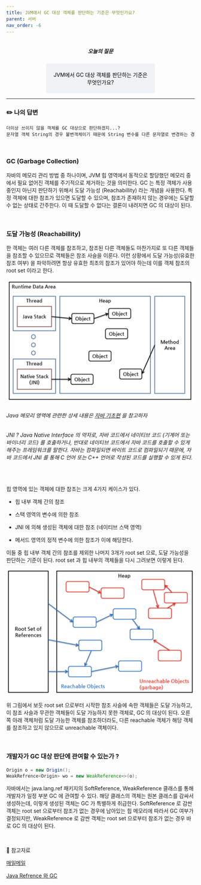 ```yaml
---
title: JVM에서 GC 대상 객체를 판단하는 기준은 무엇인가요?
parent: 서버
nav_order: -6
---
```


<div style="text-align: center; display: flex;
    flex-direction: column;
    align-items: center;">
    <h5>오늘의 질문</h5>
    <div style="color: black; background-color: #F0F3F5; border-radius: 5px; width: 50%; padding: 20px;">
    JVM에서 GC 대상 객체를 판단하는 기준은 무엇인가요?
    </div>
</div>

---

### ✏️ 나의 답변

``` markdown
더이상 쓰이지 않을 객체를 GC 대상으로 판단하겠지...?
문자열 객체 String의 경우 불변객체이기 때문에 String 변수를 다른 문자열로 변경하는 경우 기존 문자열은 다시 사용되지 않을 것이므로 GC 대상이 될 것이다.
```

<br>

### GC (Garbage Collection)

자바의 메모리 관리 방법 중 하나이며, JVM 힙 영역에서 동적으로 할당했던 메모리 중에서 필요 없어진 객체를 주기적으로 제거하는 것을 의미한다. GC 는 특정 객체가 사용 중인지 아닌지 판단하기 위해서 도달 가능성 (Reachabillity) 라는 개념을 사용한다. 특정 객체에 대한 참조가 있으면 도달할 수 있으며, 참조가 존재하지 않는 경우에는 도달할 수 없는 상태로 간주한다. 이 때 도달할 수 없다는 결론이 내려지면 GC 의 대상이 된다.

<br>

### 도달 가능성 (Reachabillity)

한 객체는 여러 다른 객체를 참조하고, 참조된 다른 객체들도 마찬가지로 또 다른 객체들을 참조할 수 있으므로 객체들은 참조 사슬을 이룬다. 이런 상황에서 도달 가능성(유효한 참조 여부) 을 파악하려면 항상 유효한 최초의 참조가 있어야 하는데 이를 객체 참조의 root set 이라고 한다.

<img src="/assets/images/pages/cs/maeil-mail/server/스크린샷 2025-02-06 오전 10.45.35.png">

###### Java 메모리 영역에 관련한 상세 내용은 [자바 기초편](https://ghkdusghd.github.io/docs/CS/Java/%EA%B8%B0%EC%B4%88/2024-12-26-java/) 을 참고하자

###### JNI ? Java Native Interface 의 약자로, 자바 코드에서 네이티브 코드 (기계어 또는 바이너리 코드) 를 호출하거나, 반대로 네이티브 코드에서 자바 코드를 호출할 수 있게 해주는 프레임워크를 말한다. 자바는 컴파일되면 바이트 코드로 컴파일되기 때문에, 자바 코드에서 JNI 를 통해 C 언어 또는 C++ 언어로 작성된 코드를 실행할 수 있게 된다.

<br>

힙 영역에 있는 객체에 대한 참조는 크게 4가지 케이스가 있다. 

- 힙 내부 객체 간의 참조

- 스택 영역의 변수에 의한 참조

- JNI 에 의해 생성된 객체에 대한 참조 (네이티브 스택 영역)

- 메서드 영역의 정적 변수에 의한 참조가 이에 해당한다.

이들 중 힙 내부 객체 간의 참조를 제외한 나머지 3개가 root set 으로, 도달 가능성을 판단하는 기준이 된다. root set 과 힙 내부의 객체들을 다시 그려보면 이렇게 된다.

<img src="/assets/images/pages/cs/maeil-mail/server/스크린샷 2025-02-06 오전 10.48.13.png">

위 그림에서 보듯 root set 으로부터 시작한 참조 사슬에 속한 객체들은 도달 가능하고, 이 참조 사슬과 무관한 객체들이 도달 가능하지 못한 객체로, GC 의 대상이 된다. 오른쪽 아래 객체처럼 도달 가능한 객체를 참조하더라도, 다른 reachable 객체가 해당 객체를 참조하고 있지 않으므로 unreachable 객체이다.

<br>

### 개발자가 GC 대상 판단에 관여할 수 있는가 ?

``` java
Origin o = new Origin();
WeakRefrence<Origin> wo = new WeakReference<>(o);
```

자바에서는 java.lang.ref 패키지의 SoftReference, WeakReference 클래스를 통해 개발자가 일정 부분 GC 에 관여할 수 있다. 해당 클래스의 객체는 원본 클래스를 감싸서 생성하는데, 이렇게 생성된 객체는 GC 가 특별하게 취급한다. SoftReference 로 감싼 객체는 root set 으로부터 참조가 없는 경우에 남아있는 힙 메모리에 따라서 GC 여부가 결정되지만, WeakReference 로 감싼 객체는 root set 으로부터 참조가 없는 경우 바로 GC 의 대상이 된다.

<br>

🔖 참고자료

[매일메일](https://www.maeil-mail.kr/question/155)

[Java Refrence 와 GC](https://d2.naver.com/helloworld/329631)